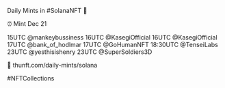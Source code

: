 Daily Mints in #SolanaNFT 🚀

⏰ Mint Dec 21

15UTC @mankeybussiness
16UTC @KasegiOfficial
16UTC @KasegiOfficial
17UTC @bank_of_hodlmar
17UTC @GoHumanNFT
18:30UTC @TenseiLabs
23UTC @yesthisishenry
23UTC @SuperSoldiers3D

🔗 thunft.com/daily-mints/solana

#NFTCollections